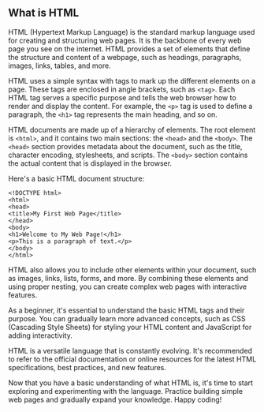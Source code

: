 

## What is HTML

HTML (Hypertext Markup Language) is the standard markup language used for creating and structuring web pages. It is the backbone of every web page you see on the internet. HTML provides a set of elements that define the structure and content of a webpage, such as headings, paragraphs, images, links, tables, and more.

HTML uses a simple syntax with tags to mark up the different elements on a page. These tags are enclosed in angle brackets, such as `<tag>`. Each HTML tag serves a specific purpose and tells the web browser how to render and display the content. For example, the `<p>` tag is used to define a paragraph, the `<h1>` tag represents the main heading, and so on.

HTML documents are made up of a hierarchy of elements. The root element is `<html>`, and it contains two main sections: the `<head>` and the `<body>`. The `<head>` section provides metadata about the document, such as the title, character encoding, stylesheets, and scripts. The `<body>` section contains the actual content that is displayed in the browser.

Here's a basic HTML document structure:

```
<!DOCTYPE html>
<html>
<head>
<title>My First Web Page</title>
</head>
<body>
<h1>Welcome to My Web Page!</h1>
<p>This is a paragraph of text.</p>
</body>
</html>
```

HTML also allows you to include other elements within your document, such as images, links, lists, forms, and more. By combining these elements and using proper nesting, you can create complex web pages with interactive features.

As a beginner, it's essential to understand the basic HTML tags and their purpose. You can gradually learn more advanced concepts, such as CSS (Cascading Style Sheets) for styling your HTML content and JavaScript for adding interactivity.

HTML is a versatile language that is constantly evolving. It's recommended to refer to the official documentation or online resources for the latest HTML specifications, best practices, and new features.

Now that you have a basic understanding of what HTML is, it's time to start exploring and experimenting with the language. Practice building simple web pages and gradually expand your knowledge. Happy coding!
